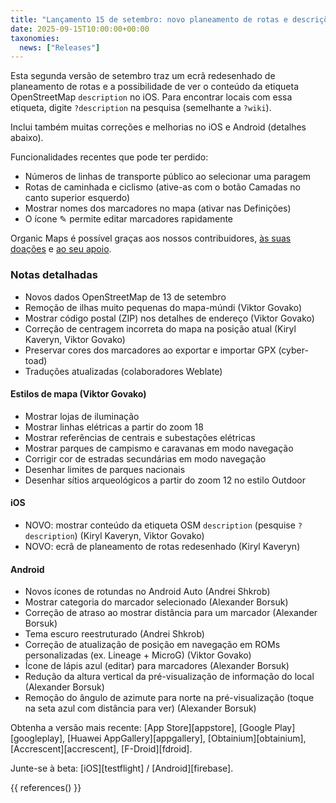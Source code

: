 ```yaml
---
title: "Lançamento 15 de setembro: novo planeamento de rotas e descrições OSM"
date: 2025-09-15T10:00:00+00:00
taxonomies:
  news: ["Releases"]
---
```


Esta segunda versão de setembro traz um ecrã redesenhado de planeamento de rotas e a possibilidade de ver o conteúdo da etiqueta OpenStreetMap `description` no iOS. Para encontrar locais com essa etiqueta, digite `?description` na pesquisa (semelhante a `?wiki`).

Inclui também muitas correções e melhorias no iOS e Android (detalhes abaixo).

Funcionalidades recentes que pode ter perdido:
- Números de linhas de transporte público ao selecionar uma paragem
- Rotas de caminhada e ciclismo (ative-as com o botão Camadas no canto superior esquerdo)
- Mostrar nomes dos marcadores no mapa (ativar nas Definições)
- O ícone ✎ permite editar marcadores rapidamente

Organic Maps é possível graças aos nossos contribuidores, [às suas doações](@/donate/index.pt.md) e [ao seu apoio](@/contribute/index.md).

### Notas detalhadas

- Novos dados OpenStreetMap de 13 de setembro
- Remoção de ilhas muito pequenas do mapa-múndi (Viktor Govako)
- Mostrar código postal (ZIP) nos detalhes de endereço (Viktor Govako)
- Correção de centragem incorreta do mapa na posição atual (Kiryl Kaveryn, Viktor Govako)
- Preservar cores dos marcadores ao exportar e importar GPX (cyber-toad)
- Traduções atualizadas (colaboradores Weblate)

#### Estilos de mapa (Viktor Govako)

- Mostrar lojas de iluminação
- Mostrar linhas elétricas a partir do zoom 18
- Mostrar referências de centrais e subestações elétricas
- Mostrar parques de campismo e caravanas em modo navegação
- Corrigir cor de estradas secundárias em modo navegação
- Desenhar limites de parques nacionais
- Desenhar sítios arqueológicos a partir do zoom 12 no estilo Outdoor

#### iOS

- NOVO: mostrar conteúdo da etiqueta OSM `description` (pesquise `?description`) (Kiryl Kaveryn, Viktor Govako)
- NOVO: ecrã de planeamento de rotas redesenhado (Kiryl Kaveryn)

#### Android

- Novos ícones de rotundas no Android Auto (Andrei Shkrob)
- Mostrar categoria do marcador selecionado (Alexander Borsuk)
- Correção de atraso ao mostrar distância para um marcador (Alexander Borsuk)
- Tema escuro reestruturado (Andrei Shkrob)
- Correção de atualização de posição em navegação em ROMs personalizadas (ex. Lineage + MicroG) (Viktor Govako)
- Ícone de lápis azul (editar) para marcadores (Alexander Borsuk)
- Redução da altura vertical da pré-visualização de informação do local (Alexander Borsuk)
- Remoção do ângulo de azimute para norte na pré-visualização (toque na seta azul com distância para ver) (Alexander Borsuk)

Obtenha a versão mais recente: [App Store][appstore], [Google Play][googleplay], [Huawei AppGallery][appgallery], [Obtainium][obtainium], [Accrescent][accrescent], [F-Droid][fdroid].

Junte-se à beta: [iOS][testflight] / [Android][firebase].

{{ references() }}
